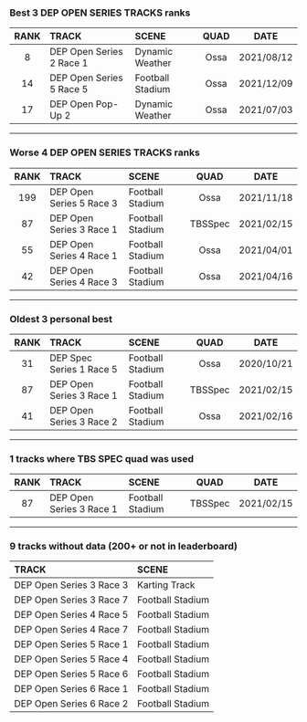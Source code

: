 ### Best 3 DEP OPEN SERIES TRACKS ranks
|RANK|TRACK|SCENE|QUAD|DATE|
|:---:|:---|:---|:---:|:---:|
|8|DEP Open Series 2 Race 1|Dynamic Weather|Ossa|2021/08/12|
|14|DEP Open Series 5 Race 5|Football Stadium|Ossa|2021/12/09|
|17|DEP Open Pop-Up 2|Dynamic Weather|Ossa|2021/07/03|
---
### Worse 4 DEP OPEN SERIES TRACKS ranks
|RANK|TRACK|SCENE|QUAD|DATE|
|:---:|:---|:---|:---:|:---:|
|199|DEP Open Series 5 Race 3|Football Stadium|Ossa|2021/11/18|
|87|DEP Open Series 3 Race 1|Football Stadium|TBSSpec|2021/02/15|
|55|DEP Open Series 4 Race 1|Football Stadium|Ossa|2021/04/01|
|42|DEP Open Series 4 Race 3|Football Stadium|Ossa|2021/04/16|
---
### Oldest 3 personal best
|RANK|TRACK|SCENE|QUAD|DATE|
|:---:|:---|:---|:---:|:---:|
|31|DEP Spec Series 1 Race 5|Football Stadium|Ossa|2020/10/21|
|87|DEP Open Series 3 Race 1|Football Stadium|TBSSpec|2021/02/15|
|41|DEP Open Series 3 Race 2|Football Stadium|Ossa|2021/02/16|
---
### 1 tracks where TBS SPEC quad was used
|RANK|TRACK|SCENE|QUAD|DATE|
|:---:|:---|:---|:---:|:---:|
|87|DEP Open Series 3 Race 1|Football Stadium|TBSSpec|2021/02/15|
---
### 9 tracks without data (200+ or not in leaderboard)
|TRACK|SCENE|
|:---|:---|
|DEP Open Series 3 Race 3|Karting Track|
|DEP Open Series 3 Race 7|Football Stadium|
|DEP Open Series 4 Race 5|Football Stadium|
|DEP Open Series 4 Race 7|Football Stadium|
|DEP Open Series 5 Race 1|Football Stadium|
|DEP Open Series 5 Race 4|Football Stadium|
|DEP Open Series 5 Race 6|Football Stadium|
|DEP Open Series 6 Race 1|Football Stadium|
|DEP Open Series 6 Race 2|Football Stadium|
